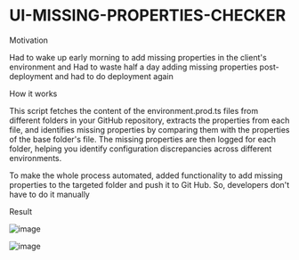 # UI-MISSING-PROPERTIES-CHECKER

Motivation

Had to wake up early morning to add missing properties in the client's environment and 
Had to waste half a day adding missing properties post-deployment and had to do deployment again


How it works

This script fetches the content of the environment.prod.ts files from different folders in your GitHub repository, extracts the properties from each file, and identifies missing properties by comparing them with the properties of the base folder's file. The missing properties are then logged for each folder, helping you identify configuration discrepancies across different environments.

To make the whole process automated, added functionality to add missing properties to the targeted folder and push it to Git Hub. So, developers don't have to do it manually

Result

![image](https://github.com/Vishalsutariya/UI-MISSING-PROPERTIES-CHECKER/assets/30944951/45ec1861-1695-4e6c-860a-e2170146874e)

![image](https://github.com/Vishalsutariya/UI-MISSING-PROPERTIES-CHECKER/assets/30944951/3040b89c-5b4b-4841-aff4-dec6d8e9cb16)
